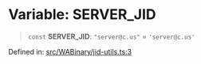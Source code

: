 # Variable: SERVER\_JID

> `const` **SERVER\_JID**: `"server@c.us"` = `'server@c.us'`

Defined in: [src/WABinary/jid-utils.ts:3](https://github.com/WhiskeySockets/Baileys/blob/2fdabb7f387029b680a2c5e056c7022c25b0f110/src/WABinary/jid-utils.ts#L3)

